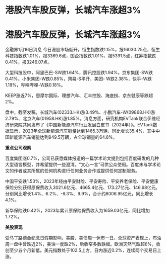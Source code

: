 # 港股汽车股反弹，长城汽车涨超3%

# 港股汽车股反弹，长城汽车涨超3%

金融界1月16日消息
今日港股市场低开，恒生指数跌1.15%，报16030.25点，恒生科技指数跌1.01%，报3369.6点，国企指数跌1.01%，报5391.5点，红筹指数跌0.41%，报3246.07点。

大型科技股中，阿里巴巴-SW跌1.64%，腾讯控股跌1.94%，京东集团-SW跌0.41%，小米集团-W跌0.85%，网易-S平开，美团-
W跌2.38%，快手-W跌1.18%，哔哩哔哩-W跌0.18%。

KEEP涨近7%，思摩尔国际、理想汽车、汇丰控股、海底捞、京东健康等跌超2%。

盘中，截至发稿，长城汽车(02333.HK)涨3.49%、小鹏汽车-W(09868.HK)涨2.79%、北京汽车(01958.HK)涨1.85%。消息方面，研究机构EVTank联合伊维经济研究院共同发布了《中国新能源汽车行业发展白皮书（2024年）》。EVTank数据显示，2023年全球新能源汽车销量达到1465.3万辆，同比增长35.4%，其中中国新能源汽车销量达到949.5万辆，占全球销量的64.8%。

**重点公司观察**

百度集团涨0.7%，公司已获悉媒体报道的一篇学术论文提到包括百度研发的几种大型语言模型，并希望提供一些澄清。“文心一言”可供公众使用。百度未与学术论文的作者或其所属的任何机构进行任何业务合作或提供任何定制服务。

中国平安跌1.53%，2023年经由平安财险、平安寿险、平安养老保险、平安健康保险分别获得原保费收入3021.6亿元、4665.4亿元、173.27亿元、146.68亿元，分别同比增长1.4%、6.2%、-6.3%、9.9%，合计约8006.95亿元，同比增长4.1%。

新华保险跌0.42%，2023年累计原保险保费收入为1659.03亿元，同比增加1.72%。

**美股表现**

受马丁路德金纪念日假期影响，美股、美债周一休市一日。全球资产表现上，布油周一盘中曾跌近2%，美油一度跌2%，后收窄多数跌幅。欧洲天然气跌超6%，收创至少五个月新低。美元指数处于102.5上方，日内涨近0.2%，连续两个交易日上涨。

